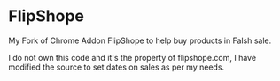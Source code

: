 # FlipShope
My Fork of Chrome Addon FlipShope to help buy products in Falsh sale.

I do not own this code and it's the property of flipshope.com, I have modified the source to set dates on sales as per my needs.
